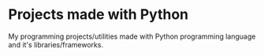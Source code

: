 # Projects made with Python
My programming projects/utilities made with Python programming language and it's libraries/frameworks. 
